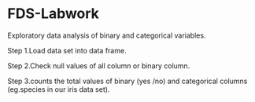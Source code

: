 # FDS-Labwork
Exploratory data analysis of binary and categorical variables.

Step 1.Load data set into data frame. 

Step 2.Check null values  of all column or binary column. 

Step 3.counts the total values of binary (yes /no) and categorical columns (eg.species in our iris data set).

